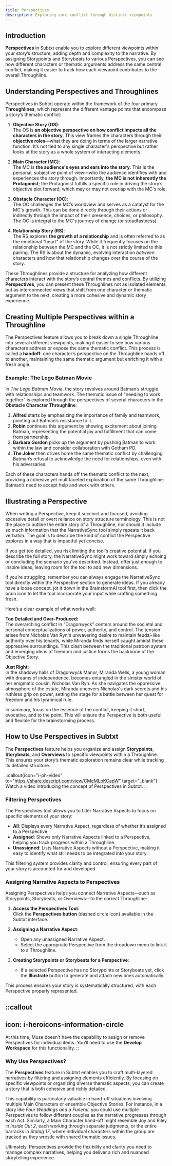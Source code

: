 ```yaml
---
title: Perspectives
description: Exploring core conflict through distinct viewpoints
---
```


## Introduction

**Perspectives** in Subtxt enable you to explore different viewpoints within your story’s structure, adding depth and complexity to the narrative. By assigning Storypoints and Storybeats to various Perspectives, you can see how different characters or thematic arguments address the same central conflict, making it easier to track how each viewpoint contributes to the overall Throughline.

## Understanding Perspectives and Throughlines

Perspectives in Subtxt operate within the framework of the four primary **Throughlines**, which represent the different vantage points that encompass a story’s thematic conflict:

1. **Objective Story (OS)**:  
   The OS is **an objective perspective on how conflict impacts all the characters in the story**. This view frames the characters through their **objective roles**—what they are doing in terms of the larger narrative function. It’s not tied to any single character's perspective but rather looks at the story as a whole system of interacting elements.

2. **Main Character (MC)**:  
   The MC is **the audience's eyes and ears into the story**. This is the personal, subjective point of view—who the audience identifies with and experiences the story through. Importantly, **the MC is not inherently the Protagonist**; the Protagonist fulfills a specific role in driving the story’s objective plot forward, which may or may not overlap with the MC's role.

3. **Obstacle Character (OC)**:  
   The OC challenges the MC’s worldview and serves as a catalyst for the MC's growth. This can be done directly through their actions or indirectly through the impact of their presence, choices, or philosophy. The OC is integral to the MC's journey of change (or steadfastness).

4. **Relationship Story (RS)**:  
   The RS explores **the growth of a relationship** and is often referred to as the emotional "heart" of the story. While it frequently focuses on the relationship between the MC and the OC, it is not strictly limited to this pairing. The RS is about the dynamic, evolving interaction _between_ characters and how that relationship changes over the course of the story.

These Throughlines provide a structure for analyzing how different characters interact with the story’s central themes and conflicts. By utilizing **Perspectives**, you can present these Throughlines not as isolated elements, but as interconnected views that shift from one character or thematic argument to the next, creating a more cohesive and dynamic story experience.

## Creating Multiple Perspectives within a Throughline

The Perspectives feature allows you to break down a single Throughline into several different viewpoints, making it easier to see how various characters address or expose the same thematic conflict. This process is called a **handoff**: one character’s perspective on the Throughline hands off to another, maintaining the same thematic argument but enriching it with a fresh angle.

### Example: The Lego Batman Movie

In *The Lego Batman Movie*, the story revolves around Batman’s struggle with relationships and teamwork. The thematic issue of "needing to work together" is explored through the perspectives of several characters in the **Obstacle Character Throughline**:

1. **Alfred** starts by emphasizing the importance of family and teamwork, pointing out Batman’s resistance to it.
2. **Robin** continues this argument by showing excitement about joining Batman, representing the potential joy and fulfillment that can come from partnership.
3. **Barbara Gordon** picks up the argument by pushing Batman to work within the law and consider collaboration with Gotham PD.
4. **The Joker** then drives home the same thematic conflict by challenging Batman’s refusal to acknowledge the need for relationships, even with his adversaries.

Each of these characters hands off the thematic conflict to the next, providing a cohesive yet multifaceted exploration of the same Throughline: Batman’s need to accept help and work with others.

## Illustrating a Perspective  

When writing a Perspective, keep it succinct and focused, avoiding excessive detail or overt reliance on story structure terminology. This is not the place to outline the entire story of a Throughline, nor should it include so much information that the NarrativeSync tool simply repeats it back verbatim. The goal is to describe the kind of conflict the Perspective explores in a way that is impactful yet concise.  

If you get too detailed, you risk limiting the tool's creative potential. If you describe the full story, the NarrativeSync might work toward simply echoing or concluding the scenario you've described. Instead, offer just enough to inspire ideas, leaving room for the tool to add new dimensions.  

If you’re struggling, remember you can always engage the NarrativeSync tool directly within the Perspective section to generate ideas. If you already have a loose concept, jot it down in the BrainstormAI tool first, then click the brain icon to let the tool incorporate your input while crafting something fresh.  

Here’s a clear example of what works well:  

**Too Detailed and Over-Produced:**  
The overarching conflict in "Dragonwyck" centers around the societal and personal conceptualizations of power, authority, and control. The tension arises from Nicholas Van Ryn's unwavering desire to maintain feudal-like authority over his tenants, while Miranda finds herself caught amidst these oppressive surroundings. This clash between the traditional patroon system and emerging ideas of freedom and justice forms the backbone of the Objective Story.  

**Just Right:**  
In the shadowy halls of Dragonwyck Manor, Miranda Wells, a young woman with dreams of independence, becomes entangled in the sinister world of her enigmatic cousin, Nicholas Van Ryn. As she navigates the oppressive atmosphere of the estate, Miranda uncovers Nicholas's dark secrets and his ruthless grip on power, setting the stage for a battle between her quest for freedom and his tyrannical rule.  

In summary, focus on the essence of the conflict, keeping it short, evocative, and to the point. This will ensure the Perspective is both useful and flexible for the brainstorming process.

## How to Use Perspectives in Subtxt

The **Perspectives** feature helps you organize and assign **Storypoints**, **Storybeats**, and **Overviews** to specific viewpoints within a Throughline. This ensures your story’s thematic exploration remains clear while tracking its detailed structure.

::callout{icon="i-ph-video" to="https://share.descript.com/view/CMeMLpKCapW" target="_blank"}
Watch a video introducing the concept of Perspectives in Subtxt.
::

### Filtering Perspectives

The Perspectives tool allows you to filter Narrative Aspects to focus on specific elements of your story:  

- **All**: Displays every Narrative Aspect, regardless of whether it’s assigned to a Perspective.  
- **Assigned**: Shows only Narrative Aspects linked to a Perspective, helping you track progress within a Throughline.  
- **Unassigned**: Lists Narrative Aspects without a Perspective, making it easy to identify what still needs to be integrated into your story.

This filtering system provides clarity and control, ensuring every part of your story is accounted for and developed.

### Assigning Narrative Aspects to Perspectives

Assigning Perspectives helps you connect Narrative Aspects—such as Storypoints, Storybeats, or Overviews—to the correct Throughline:

1. **Access the Perspectives Tool**:  
   Click the **Perspectives button** (dashed circle icon) available in the Subtxt interface.

2. **Assigning a Narrative Aspect**:  
   - Open any unassigned Narrative Aspect.  
   - Select the appropriate Perspective from the dropdown menu to link it to a Throughline.  

3. **Creating Storypoints or Storybeats for a Perspective**:  
   - If a selected Perspective has no Storypoints or Storybeats yet, click the **Illustrate** button to generate and attach new ones automatically.  

This process ensures your story is systematically structured, with each Perspective properly represented.

::callout
---
icon: i-heroicons-information-circle
---
At this time, Muse doesn’t have the capability to assign or remove Perspectives for individual items. You’ll need to use the **Develop Workspace** for this functionality.
::

### Why Use Perspectives?

The **Perspectives** feature in Subtxt enables you to craft multi-layered narratives by filtering and assigning elements efficiently. By focusing on specific viewpoints or organizing diverse thematic aspects, you can create a story that is both cohesive and richly detailed.

This capability is particularly valuable in hand-off situations involving multiple Main Characters or ensemble Objective Stories. For instance, in a story like *Four Weddings and a Funeral*, you could use multiple Perspectives to follow different couples as the narrative progresses through each Act. Similarly, a Main Character hand-off might resemble Joy and Riley in *Inside Out 2*, each working through separate judgments, or the entire barracks in *Stalag 17*, where individual characters within the group are tracked as they wrestle with shared thematic issues.

Ultimately, Perspectives provide the flexibility and clarity you need to manage complex narratives, helping you deliver a rich and nuanced storytelling experience.
